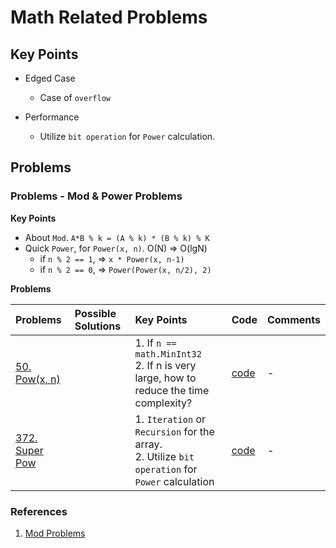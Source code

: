 # Math Related Problems

## Key Points

* Edged Case
    * Case of `overflow`
    
* Performance
    * Utilize `bit operation` for `Power` calculation.
    

## Problems

### Problems - Mod & Power Problems

**Key Points**

* About `Mod`. `A*B % k = (A % k) * (B % k) % K`
* Quick `Power`, for `Power(x, n)`. O(N) => O(lgN)
    * if `n % 2 == 1`, => `x * Power(x, n-1)`
    * if `n % 2 == 0`, => `Power(Power(x, n/2), 2)`

**Problems**

| Problems | Possible Solutions | Key Points | Code | Comments |
| :- | :- | :- |:- | :- | 
| [50. Pow(x, n)](https://leetcode.com/problems/powx-n/description/) | | 1. If `n == math.MinInt32` <br> 2. If n is very large, how to reduce the time complexity? | [code](https://github.com/brofu/leetcode/blob/main/math/math_lc50.go) |-| 
| [372. Super Pow](https://leetcode.com/problems/super-pow/description/) | |1. `Iteration` or `Recursion` for the array.<br> 2. Utilize `bit operation` for `Power` calculation | [code](https://github.com/brofu/leetcode/blob/main/math/math_lc372.go) |-| 


### References
1. [Mod Problems](https://leetcode.com/problems/super-pow/description/)
